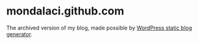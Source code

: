 mondalaci.github.com
====================

The archived version of my blog, made possible by [WordPress static blog generator](https://github.com/mondalaci/wordpress-static-blog-generator).

